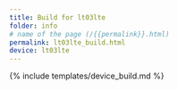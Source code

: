 ```yaml
---
title: Build for lt03lte
folder: info
# name of the page (/{{permalink}}.html)
permalink: lt03lte_build.html
device: lt03lte
---
```

{% include templates/device_build.md %}
